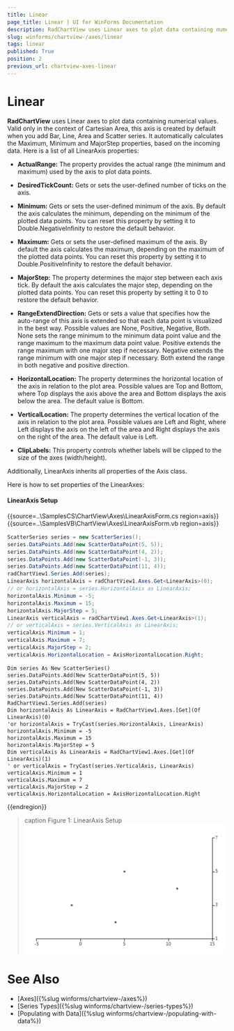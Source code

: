 ```yaml
---
title: Linear
page_title: Linear | UI for WinForms Documentation
description: RadChartView uses Linear axes to plot data containing numerical values. Valid only in the context of Cartesian Area, this axis is created by default when you add Bar, Line, Area and Scatter series.
slug: winforms/chartview-/axes/linear
tags: linear
published: True
position: 2
previous_url: chartview-axes-linear
---
```


# Linear

__RadChartView__ uses Linear axes to plot data containing numerical values. Valid only in the context of Cartesian Area, this axis is created by default when you add Bar, Line, Area and Scatter series. It automatically calculates the Maximum, Minimum and MajorStep properties, based on the incoming data. Here is a list of all LinearAxis properties:

* __ActualRange:__ The property provides the actual range (the minimum and maximum) used by the axis to plot data points.

* __DesiredTickCount:__ Gets or sets the user-defined number of ticks on the axis.

* __Minimum:__ Gets or sets the user-defined minimum of the axis. By default the axis calculates the minimum, depending on the minimum of the plotted data points. You can reset this property by setting it to Double.NegativeInfinity to restore the default behavior.

* __Maximum:__ Gets or sets the user-defined maximum of the axis. By default the axis calculates the maximum, depending on the maximum of the plotted data points. You can reset this property by setting it to Double.PositiveInfinity to restore the default behavior.

* __MajorStep:__ The property determines the major step between each axis tick. By default the axis calculates the major step, depending on the plotted data points. You can reset this property by setting it to 0 to restore the default behavior.

* __RangeExtendDirection:__ Gets or sets a value that specifies how the auto-range of this axis is extended so that each data point is visualized in the best way. Possible values are None, Positive, Negative, Both. None sets the range minimum to the minimum data point value and the range maximum to the maximum data point value. Positive extends the range maximum with one major step if necessary. Negative extends the range minimum with one major step if necessary. Both extend the range in both negative and positive direction.

* __HorizontalLocation:__ The property determines the horizontal location of the axis in relation to the plot area. Possible values are Top and Bottom, where Top displays the axis above the area and Bottom displays the axis below the area. The default value is Bottom.

* __VerticalLocation:__ The property determines the vertical location of the axis in relation to the plot area. Possible values are Left and Right, where Left displays the axis on the left of the area and Right displays the axis on the right of the area. The default value is Left.

* __ClipLabels:__ This property controls whether labels will be clipped to the size of the axes (width/height).

Additionally, LinearAxis inherits all properties of the Axis class.

Here is how to set properties of the LinearAxes: 

#### LinearAxis Setup

{{source=..\SamplesCS\ChartView\Axes\LinearAxisForm.cs region=axis}} 
{{source=..\SamplesVB\ChartView\Axes\LinearAxisForm.vb region=axis}} 

````C#
ScatterSeries series = new ScatterSeries();
series.DataPoints.Add(new ScatterDataPoint(5, 5));
series.DataPoints.Add(new ScatterDataPoint(4, 2));
series.DataPoints.Add(new ScatterDataPoint(-1, 3));
series.DataPoints.Add(new ScatterDataPoint(11, 4));
radChartView1.Series.Add(series);
LinearAxis horizontalAxis = radChartView1.Axes.Get<LinearAxis>(0);
// or horizontalAxis = series.HorizontalAxis as LinearAxis;
horizontalAxis.Minimum = -5;
horizontalAxis.Maximum = 15;
horizontalAxis.MajorStep = 5;
LinearAxis verticalAxis = radChartView1.Axes.Get<LinearAxis>(1);
// or verticalAxis = series.VerticalAxis as LinearAxis;
verticalAxis.Minimum = 1;
verticalAxis.Maximum = 7;
verticalAxis.MajorStep = 2;
verticalAxis.HorizontalLocation = AxisHorizontalLocation.Right;

````
````VB.NET
Dim series As New ScatterSeries()
series.DataPoints.Add(New ScatterDataPoint(5, 5))
series.DataPoints.Add(New ScatterDataPoint(4, 2))
series.DataPoints.Add(New ScatterDataPoint(-1, 3))
series.DataPoints.Add(New ScatterDataPoint(11, 4))
RadChartView1.Series.Add(series)
Dim horizontalAxis As LinearAxis = RadChartView1.Axes.[Get](Of LinearAxis)(0)
'or horizontalAxis = TryCast(series.HorizontalAxis, LinearAxis)
horizontalAxis.Minimum = -5
horizontalAxis.Maximum = 15
horizontalAxis.MajorStep = 5
Dim verticalAxis As LinearAxis = RadChartView1.Axes.[Get](Of LinearAxis)(1)
' or verticalAxis = TryCast(series.VerticalAxis, LinearAxis)
verticalAxis.Minimum = 1
verticalAxis.Maximum = 7
verticalAxis.MajorStep = 2
verticalAxis.HorizontalLocation = AxisHorizontalLocation.Right

````

{{endregion}} 

>caption Figure 1: LinearAxis Setup
![chartview-axes-linear 001](images/chartview-axes-linear001.png)

# See Also

* [Axes]({%slug winforms/chartview-/axes%})
* [Series Types]({%slug winforms/chartview-/series-types%})
* [Populating with Data]({%slug winforms/chartview-/populating-with-data%})